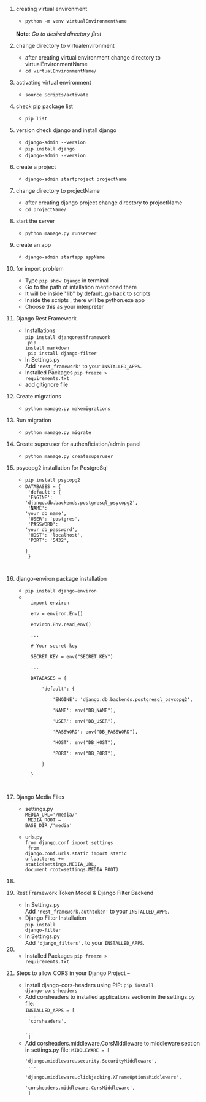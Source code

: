 1. creating virtual environment
    - <code>python -m venv virtualEnvironmentName</code> 
    <br>
    <b>Note</b>: <i>Go to desired directory first</i>

2. change directory to virtualenvironment
    - after creating virtual environment change directory to virtualEnvironmentName
    - <code>cd virtualEnvironmentName/</code>

3. activating virtual environment
    - <code>source Scripts/activate</code>

4. check pip package list
    - <code>pip list</code>

5. version check django and install django
    - <code>django-admin --version</code>
    - <code>pip install django</code>
    - <code>django-admin --version</code>

6. create a project
    - <code>django-admin startproject projectName</code>

7. change directory to projectName
    - after creating django project change directory to projectName
    - <code>cd projectName/</code>

8. start the server
    - <code>python manage.py runserver</code>

9. create an app
    - <code>django-admin startapp appName</code>

10. for import problem
    - Type <code>pip show Django</code> in terminal
    - Go to the path of intallation mentioned there
    - It will be inside "lib" by default..go back to scripts
    - Inside the scripts , there will be python.exe app
    - Choose this as your interpreter

11. Django Rest Framework
    - Installations<br>
        <code>pip install djangorestframework<br>
        pip install markdown<br>
        pip install django-filter</code>
    - In Settings.py<br>
    Add `'rest_framework'` to your `INSTALLED_APPS`.<br>
    - Installed Packages <code>pip freeze > requirements.txt</code>
    - add gitignore file
    

12. Create migrations
    - <code>python manage.py makemigrations</code>

13. Run migration
    - <code>python manage.py migrate</code>

14. Create superuser for authenficiation/admin panel
    - <code>python manage.py createsuperuser</code>

15. psycopg2 installation for PostgreSql
    - <code>pip install psycopg2</code>
    - <code>DATABASES = {<br>
        'default': {<br>
            'ENGINE': 'django.db.backends.postgresql_psycopg2',<br>
            'NAME': 'your_db_name',<br>
            'USER': 'postgres',<br>
            'PASSWORD': 'your_db_password',<br>
            'HOST': 'localhost',<br>
            'PORT': '5432',<br>
            }<br>
        }<br>
    </code>

16. django-environ package installation
    - <code>pip install django-environ</code>
    - <code>
        import environ<br>
        env = environ.Env()<br>
        environ.Env.read_env()<br>
        ...<br>
        # Your secret key<br>
        SECRET_KEY = env("SECRET_KEY")<br>
        ...<br>
        DATABASES = {<br>
            'default': {<br>
                'ENGINE': 'django.db.backends.postgresql_psycopg2',<br>
                'NAME': env("DB_NAME"),<br>
                'USER': env("DB_USER"),<br>
                'PASSWORD': env("DB_PASSWORD"),<br>
                'HOST': env("DB_HOST"),<br>
                'PORT': env("DB_PORT"),<br>
            }<br>
        }<br>
        </code>

17. Django Media Files
    - settings.py<br>
    <code>MEDIA_URL='/media/'<br>
    MEDIA_ROOT = BASE_DIR /'media'</code>

    - urls.py<br>
    <code>from django.conf import settings<br>
    from django.conf.urls.static import static<br>urlpatterns += static(settings.MEDIA_URL, document_root=settings.MEDIA_ROOT)</code>


18. 


19. Rest Framework Token Model & Django Filter Backend
    - In Settings.py<br>
    Add `'rest_framework.authtoken'` to your `INSTALLED_APPS`.
    - Django Filter Installation<br>
    <code>pip install django-filter</code>
    - In Settings.py<br>
    Add `'django_filters',` to your `INSTALLED_APPS`.

20. 
    - Installed Packages <code>pip freeze > requirements.txt</code>
21. Steps to allow CORS in your Django  Project – 
    - Install django-cors-headers using PIP:
    <code>pip install django-cors-headers</code> 
    - Add corsheaders to installed applications section in the settings.py file:<br>
    <code>INSTALLED_APPS = [<br>
    ...<br>
    'corsheaders',<br>
    ...<br>
    ]</code>
    - Add corsheaders.middleware.CorsMiddleware to middleware section in settings.py file:
    <code>MIDDLEWARE = [<br>
  'django.middleware.security.SecurityMiddleware',<br>
  ...<br>
  'django.middleware.clickjacking.XFrameOptionsMiddleware',<br>
  'corsheaders.middleware.CorsMiddleware',<br>
]</code>